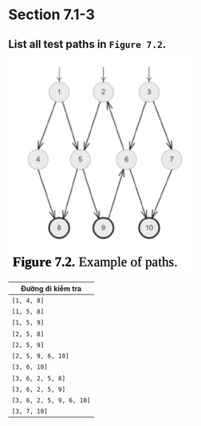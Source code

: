 # Section 7.1-3

## List all test paths in `Figure 7.2`. <br/>

![image](./Assets/Figure7.2.png)

| Đường đi kiểm tra        |
| ------------------------ |
| `[1, 4, 8]`              |
| `[1, 5, 8]`              |
| `[1, 5, 9]`              |
| `[2, 5, 8]`              |
| `[2, 5, 9]`              |
| `[2, 5, 9, 6, 10]`       |
| `[3, 6, 10]`             |
| `[3, 6, 2, 5, 8]`        |
| `[3, 6, 2, 5, 9]`        |
| `[3, 6, 2, 5, 9, 6, 10]` |
| `[3, 7, 10]`             |
